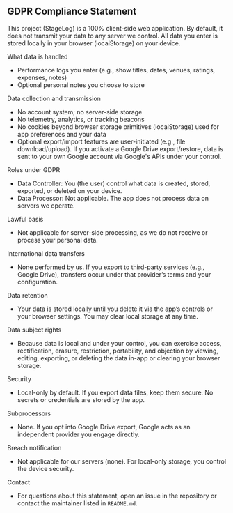 ## GDPR Compliance Statement

This project (StageLog) is a 100% client-side web application. By default, it does not transmit your data to any server we control. All data you enter is stored locally in your browser (localStorage) on your device.

What data is handled
- Performance logs you enter (e.g., show titles, dates, venues, ratings, expenses, notes)
- Optional personal notes you choose to store

Data collection and transmission
- No account system; no server-side storage
- No telemetry, analytics, or tracking beacons
- No cookies beyond browser storage primitives (localStorage) used for app preferences and your data
- Optional export/import features are user-initiated (e.g., file download/upload). If you activate a Google Drive export/restore, data is sent to your own Google account via Google's APIs under your control.

Roles under GDPR
- Data Controller: You (the user) control what data is created, stored, exported, or deleted on your device.
- Data Processor: Not applicable. The app does not process data on servers we operate.

Lawful basis
- Not applicable for server-side processing, as we do not receive or process your personal data.

International data transfers
- None performed by us. If you export to third-party services (e.g., Google Drive), transfers occur under that provider’s terms and your configuration.

Data retention
- Your data is stored locally until you delete it via the app’s controls or your browser settings. You may clear local storage at any time.

Data subject rights
- Because data is local and under your control, you can exercise access, rectification, erasure, restriction, portability, and objection by viewing, editing, exporting, or deleting the data in-app or clearing your browser storage.

Security
- Local-only by default. If you export data files, keep them secure. No secrets or credentials are stored by the app.

Subprocessors
- None. If you opt into Google Drive export, Google acts as an independent provider you engage directly.

Breach notification
- Not applicable for our servers (none). For local-only storage, you control the device security.

Contact
- For questions about this statement, open an issue in the repository or contact the maintainer listed in `README.md`.


